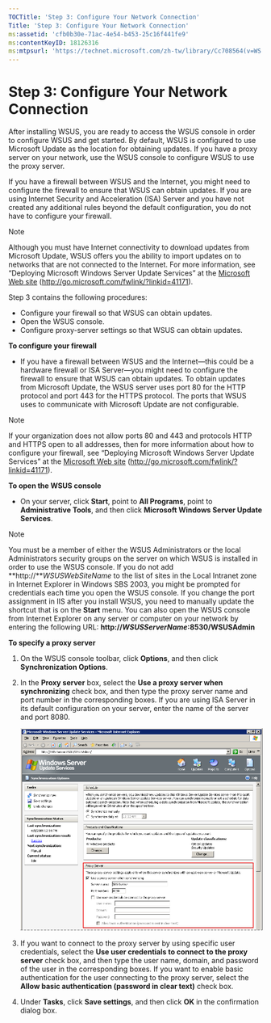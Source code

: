 ```yaml
---
TOCTitle: 'Step 3: Configure Your Network Connection'
Title: 'Step 3: Configure Your Network Connection'
ms:assetid: 'cfb0b30e-71ac-4e54-b453-25c16f441fe9'
ms:contentKeyID: 18126316
ms:mtpsurl: 'https://technet.microsoft.com/zh-tw/library/Cc708564(v=WS.10)'
---
```


Step 3: Configure Your Network Connection
=========================================

After installing WSUS, you are ready to access the WSUS console in order to configure WSUS and get started. By default, WSUS is configured to use Microsoft Update as the location for obtaining updates. If you have a proxy server on your network, use the WSUS console to configure WSUS to use the proxy server.

If you have a firewall between WSUS and the Internet, you might need to configure the firewall to ensure that WSUS can obtain updates. If you are using Internet Security and Acceleration (ISA) Server and you have not created any additional rules beyond the default configuration, you do not have to configure your firewall.

> [!NOTE]   
> Although you must have Internet connectivity to download updates from Microsoft Update, WSUS offers you the ability to import updates on to networks that are not connected to the Internet. For more information, see “Deploying Microsoft Windows Server Update Services” at the [Microsoft Web site](http://go.microsoft.com/fwlink/?linkid=41171) (http://go.microsoft.com/fwlink/?linkid=41171). 

Step 3 contains the following procedures:

-   Configure your firewall so that WSUS can obtain updates.
-   Open the WSUS console.
-   Configure proxy-server settings so that WSUS can obtain updates.

**To configure your firewall**
-   If you have a firewall between WSUS and the Internet—this could be a hardware firewall or ISA Server—you might need to configure the firewall to ensure that WSUS can obtain updates. To obtain updates from Microsoft Update, the WSUS server uses port 80 for the HTTP protocol and port 443 for the HTTPS protocol. The ports that WSUS uses to communicate with Microsoft Update are not configurable.

> [!NOTE]   
> If your organization does not allow ports 80 and 443 and protocols HTTP and HTTPS open to all addresses, then for more information about how to configure your firewall, see “Deploying Microsoft Windows Server Update Services” at the [Microsoft Web site](http://go.microsoft.com/fwlink/?linkid=41171) (http://go.microsoft.com/fwlink/?linkid=41171). 

**To open the WSUS console**
-   On your server, click **Start**, point to **All Programs**, point to **Administrative Tools**, and then click **Microsoft Windows Server Update Services**.

> [!NOTE]   
> You must be a member of either the WSUS Administrators or the local Administrators security groups on the server on which WSUS is installed in order to use the WSUS console. If you do not add **http://***WSUSWebSiteName* to the list of sites in the Local Intranet zone in Internet Explorer in Windows SBS 2003, you might be prompted for credentials each time you open the WSUS console. If you change the port assignment in IIS after you install WSUS, you need to manually update the shortcut that is on the **Start** menu. You can also open the WSUS console from Internet Explorer on any server or computer on your network by entering the following URL: **http://***WSUSServerName***:8530/WSUSAdmin** 

**To specify a proxy server**
1.  On the WSUS console toolbar, click **Options**, and then click **Synchronization Options**.

2.  In the **Proxy server** box, select the **Use a proxy server when synchronizing** check box, and then type the proxy server name and port number in the corresponding boxes. If you are using ISA Server in its default configuration on your server, enter the name of the server and port 8080.

    ![](images/Cc708564.3956839f-3477-4812-a078-4e3d384fa002(WS.10).gif)

3.  If you want to connect to the proxy server by using specific user credentials, select the **Use user credentials to connect to the proxy server** check box, and then type the user name, domain, and password of the user in the corresponding boxes. If you want to enable basic authentication for the user connecting to the proxy server, select the **Allow basic authentication (password in clear text)** check box.

4.  Under **Tasks**, click **Save settings**, and then click **OK** in the confirmation dialog box.
